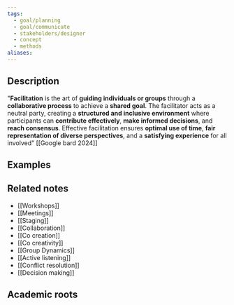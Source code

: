 ```yaml
---
tags:
  - goal/planning
  - goal/communicate
  - stakeholders/designer
  - concept
  - methods
aliases:
---
```


## Description
"**Facilitation** is the art of **guiding individuals or groups** through a **collaborative process** to achieve a **shared goal**. The facilitator acts as a neutral party, creating a **structured and inclusive environment** where participants can **contribute effectively**, **make informed decisions**, and **reach consensus**. Effective facilitation ensures **optimal use of time**, **fair representation of diverse perspectives**, and a **satisfying experience** for all involved" [[Google bard 2024]]

## Examples 


## Related notes 
- [[Workshops]]
- [[Meetings]]
- [[Staging]]
- [[Collaboration]]
- [[Co creation]]
- [[Co creativity]]
- [[Group Dynamics]]
- [[Active listening]]
- [[Conflict resolution]]
- [[Decision making]]
## Academic roots
